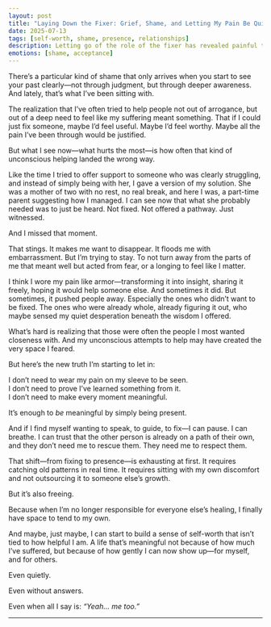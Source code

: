 ```yaml
---
layout: post
title: "Laying Down the Fixer: Grief, Shame, and Letting My Pain Be Quiet"
date: 2025-07-13
tags: [self-worth, shame, presence, relationships]
description: Letting go of the role of the fixer has revealed painful truths—but also the freedom to just be. This is the beginning of showing up without needing to prove anything.
emotions: [shame, acceptance]
---
```


There’s a particular kind of shame that only arrives when you start to see your past clearly—not through judgment, but through deeper awareness. And lately, that’s what I’ve been sitting with.

The realization that I’ve often tried to help people not out of arrogance, but out of a deep need to feel like my suffering meant something. That if I could just fix someone, maybe I’d feel useful. Maybe I’d feel worthy. Maybe all the pain I’ve been through would be justified.

But what I see now—what hurts the most—is how often that kind of unconscious helping landed the wrong way.

Like the time I tried to offer support to someone who was clearly struggling, and instead of simply being with her, I gave a version of my solution. She was a mother of two with no rest, no real break, and here I was, a part-time parent suggesting how I managed. I can see now that what she probably needed was to just be heard. Not fixed. Not offered a pathway. Just witnessed.

And I missed that moment.

That stings. It makes me want to disappear. It floods me with embarrassment. But I’m trying to stay. To not turn away from the parts of me that meant well but acted from fear, or a longing to feel like I matter.

I think I wore my pain like armor—transforming it into insight, sharing it freely, hoping it would help someone else. And sometimes it did. But sometimes, it pushed people away. Especially the ones who didn’t want to be fixed. The ones who were already whole, already figuring it out, who maybe sensed my quiet desperation beneath the wisdom I offered.

What’s hard is realizing that those were often the people I most wanted closeness with. And my unconscious attempts to help may have created the very space I feared.

But here’s the new truth I’m starting to let in:

I don’t need to wear my pain on my sleeve to be seen.  
I don’t need to prove I’ve learned something from it.  
I don’t need to make every moment meaningful.

It’s enough to *be* meaningful by simply being present.

And if I find myself wanting to speak, to guide, to fix—I can pause. I can breathe. I can trust that the other person is already on a path of their own, and they don’t need me to rescue them. They need me to respect them.

That shift—from fixing to presence—is exhausting at first. It requires catching old patterns in real time. It requires sitting with my own discomfort and not outsourcing it to someone else’s growth.

But it’s also freeing.

Because when I’m no longer responsible for everyone else’s healing, I finally have space to tend to my own.

And maybe, just maybe, I can start to build a sense of self-worth that isn’t tied to how helpful I am. A life that’s meaningful not because of how much I’ve suffered, but because of how gently I can now show up—for myself, and for others.

Even quietly.

Even without answers.

Even when all I say is: *“Yeah… me too.”*


---